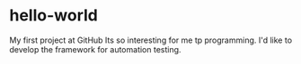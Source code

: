 # hello-world
My first project at GitHub
Its so interesting for me tp programming.
I'd like to develop the framework for automation testing.
